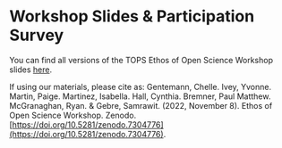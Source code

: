 # Workshop Slides & Participation Survey

You can find all versions of the TOPS Ethos of Open Science Workshop slides [here](https://doi.org/10.5281/zenodo.7304776). 

If using our materials, please cite as:
Gentemann, Chelle. Ivey, Yvonne. Martin, Paige. Martinez, Isabella. Hall, Cynthia. Bremner, Paul Matthew. McGranaghan, Ryan. & Gebre, Samrawit. (2022, November 8). Ethos of Open Science Workshop. Zenodo. [https://doi.org/10.5281/zenodo.7304776](https://doi.org/10.5281/zenodo.7304776).
